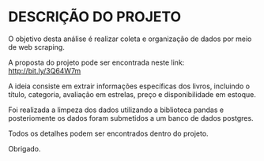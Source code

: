 # DESCRIÇÃO DO PROJETO

O objetivo desta análise é realizar coleta e organização de dados por meio de web scraping.

A proposta do projeto pode ser encontrada neste link: http://bit.ly/3Q64W7m

A ideia consiste em extrair informações específicas dos livros, incluindo o título, categoria, avaliação em estrelas, preço e disponibilidade em estoque.

Foi realizada a limpeza dos dados utilizando a biblioteca pandas e posteriomente os dados foram submetidos a um banco de dados postgres.

Todos os detalhes podem ser encontrados dentro do projeto. 

Obrigado. 
